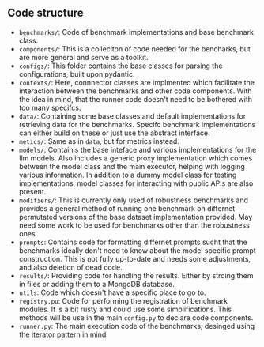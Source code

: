 ## Code structure

- ```benchmarks/```: Code of benchmark implementations and base benchmark class.
- ```components/```: This is a colleciton of code needed for the bencharks, but are more general and serve as a toolkit. 
- ```configs/```: This folder contains the base classes for parsing the configurations, built upon pydantic.
- ```contexts/```: Here, connnector classes are implmented which facilitate the interaction between the benchmarks and other code components. With the idea in mind, that the runner code doesn't need to be bothered with too many specifcs.
- ```data/```: Containing some base classes and default implementations for retrieving data for the benchmarks. Specifc benchmark implementations can either build on these or just use the abstract interface.
- ```metics/```: Same as in ```data```, but for metrics instead. 
- ```models/```: Containis the base inteface and various implementations for the llm models. Also includes a generic proxy implementation which comes between the model class and the main executor, helping with logging various information. In addition to a dummy model class for testing implementations, model classes for interacting with public APIs are also present.
- ```modifiers/```: This is currently only used of robustness benchmarks and provides a general method of running one benchmark on differnet permutated versions of the base dataset implementation provided. May need some work to be used for benchmarks other than the robustness ones.
- ```prompts```: Contains code for formatting differnet prompts sucht that the benchmarks ideally don't need to know about the model specific prompt construction. This is not fully up-to-date and needs some adjustments, and also deletion of dead code.
- ```results/```: Providing code for handling the results. Either by stroing them in files or adding them to a MongoDB database.
- ```utils```: Code which doesn't have a specific place to go to.
- ```registry.pu```: Code for performing the registration of benchmark modules. It is a bit rusty and could use some simplifications. This methods will be use in the main ```config.py``` to declare code components.
- ```runner.py```: The main execution code of the benchmarks, desinged using the iterator pattern in mind.